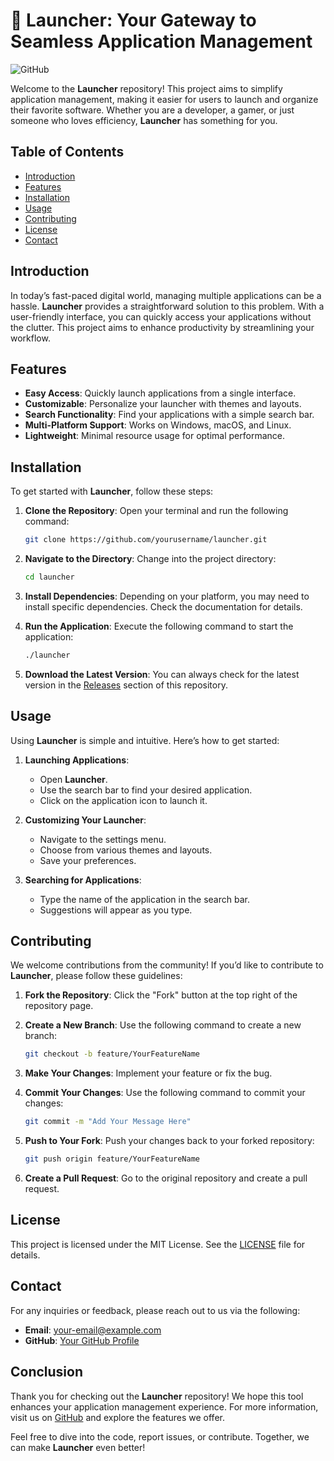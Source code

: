 # 🚀 Launcher: Your Gateway to Seamless Application Management

![GitHub](https://img.shields.io/badge/GitHub-Visit%20Us-blue?style=flat&logo=github)

Welcome to the **Launcher** repository! This project aims to simplify application management, making it easier for users to launch and organize their favorite software. Whether you are a developer, a gamer, or just someone who loves efficiency, **Launcher** has something for you.

## Table of Contents

- [Introduction](#introduction)
- [Features](#features)
- [Installation](#installation)
- [Usage](#usage)
- [Contributing](#contributing)
- [License](#license)
- [Contact](#contact)

## Introduction

In today’s fast-paced digital world, managing multiple applications can be a hassle. **Launcher** provides a straightforward solution to this problem. With a user-friendly interface, you can quickly access your applications without the clutter. This project aims to enhance productivity by streamlining your workflow.

## Features

- **Easy Access**: Quickly launch applications from a single interface.
- **Customizable**: Personalize your launcher with themes and layouts.
- **Search Functionality**: Find your applications with a simple search bar.
- **Multi-Platform Support**: Works on Windows, macOS, and Linux.
- **Lightweight**: Minimal resource usage for optimal performance.

## Installation

To get started with **Launcher**, follow these steps:

1. **Clone the Repository**:
   Open your terminal and run the following command:

   ```bash
   git clone https://github.com/yourusername/launcher.git
   ```

2. **Navigate to the Directory**:
   Change into the project directory:

   ```bash
   cd launcher
   ```

3. **Install Dependencies**:
   Depending on your platform, you may need to install specific dependencies. Check the documentation for details.

4. **Run the Application**:
   Execute the following command to start the application:

   ```bash
   ./launcher
   ```

5. **Download the Latest Version**:
   You can always check for the latest version in the [Releases](https://github.com) section of this repository.

## Usage

Using **Launcher** is simple and intuitive. Here’s how to get started:

1. **Launching Applications**:
   - Open **Launcher**.
   - Use the search bar to find your desired application.
   - Click on the application icon to launch it.

2. **Customizing Your Launcher**:
   - Navigate to the settings menu.
   - Choose from various themes and layouts.
   - Save your preferences.

3. **Searching for Applications**:
   - Type the name of the application in the search bar.
   - Suggestions will appear as you type.

## Contributing

We welcome contributions from the community! If you’d like to contribute to **Launcher**, please follow these guidelines:

1. **Fork the Repository**:
   Click the "Fork" button at the top right of the repository page.

2. **Create a New Branch**:
   Use the following command to create a new branch:

   ```bash
   git checkout -b feature/YourFeatureName
   ```

3. **Make Your Changes**:
   Implement your feature or fix the bug.

4. **Commit Your Changes**:
   Use the following command to commit your changes:

   ```bash
   git commit -m "Add Your Message Here"
   ```

5. **Push to Your Fork**:
   Push your changes back to your forked repository:

   ```bash
   git push origin feature/YourFeatureName
   ```

6. **Create a Pull Request**:
   Go to the original repository and create a pull request.

## License

This project is licensed under the MIT License. See the [LICENSE](LICENSE) file for details.

## Contact

For any inquiries or feedback, please reach out to us via the following:

- **Email**: your-email@example.com
- **GitHub**: [Your GitHub Profile](https://github.com)

## Conclusion

Thank you for checking out the **Launcher** repository! We hope this tool enhances your application management experience. For more information, visit us on [GitHub](https://github.com) and explore the features we offer. 

Feel free to dive into the code, report issues, or contribute. Together, we can make **Launcher** even better!